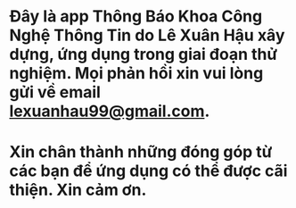 # Đây là app Thông Báo Khoa Công Nghệ Thông Tin do Lê Xuân Hậu xây dựng, ứng dụng trong giai đoạn thử nghiệm. Mọi phản hồi xin vui lòng gửi về email lexuanhau99@gmail.com.
# Xin chân thành những đóng góp từ các bạn để ứng dụng có thể được cãi thiện. Xin cảm ơn.
